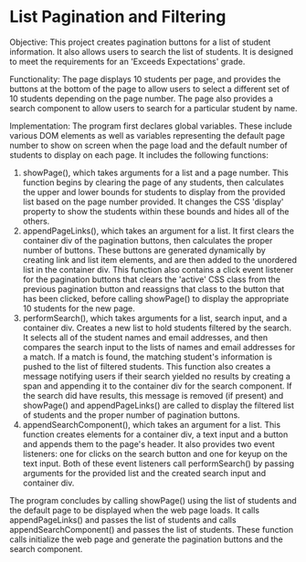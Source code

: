 # List Pagination and Filtering

Objective:
This project creates pagination buttons for a list of student information. It
also allows users to search the list of students. It is designed to meet the
requirements for an 'Exceeds Expectations' grade.

Functionality:
The page displays 10 students per page, and provides the buttons at the bottom
of the page to allow users to select a different set of 10 students depending
on the page number. The page also provides a search component to allow users to
search for a particular student by name.

Implementation:
The program first declares global variables. These include various DOM elements
as well as variables representing the default page number to show on screen
when the page load and the default number of students to display on each page.
It includes the following functions:
  1. showPage(), which takes arguments for a list and a page number. This
      function begins by clearing the page of any students, then calculates the
      upper and lower bounds for students to display from the provided list
      based on the page number provided. It changes the CSS 'display' property
      to show the students within these bounds and hides all of the others.
  2. appendPageLinks(), which takes an argument for a list. It first clears
      the container div of the pagination buttons, then calculates the proper
      number of buttons. These buttons are generated dynamically by creating
      link and list item elements, and are then added to the unordered list in
      the container div. This function also contains a click event listener for
      the pagination buttons that clears the 'active' CSS class from the
      previous pagination button and reassigns that class to the button that
      has been clicked, before calling showPage() to display the appropriate
      10 students for the new page.
  3. performSearch(), which takes arguments for a list, search input, and a
      container div. Creates a new list to hold students filtered by the
      search. It selects all of the student names and email addresses, and then
      compares the search input to the lists of names and email addresses for a
      match. If a match is found, the matching student's information is pushed
      to the list of filtered students. This function also creates a message
      notifying users if their search yielded no results by creating a span and
      appending it to the container div for the search component. If the search
      did have results, this message is removed (if present) and showPage() and
      appendPageLinks() are called to display the filtered list of students and
      the proper number of pagination buttons.
  4. appendSearchComponent(), which takes an argument for a list. This
      function creates elements for a container div, a text input and a button
      and appends them to the page's header. It also provides two event
      listeners: one for clicks on the search button and one for keyup on the
      text input. Both of these event listeners call performSearch() by passing
      arguments for the provided list and the created search input and
      container div.

The program concludes by calling showPage() using the list of students and the
default page to be displayed when the web page loads. It calls appendPageLinks()
and passes the list of students and calls appendSearchComponent() and passes
the list of students. These function calls initialize the web page and generate
the pagination buttons and the search component.
